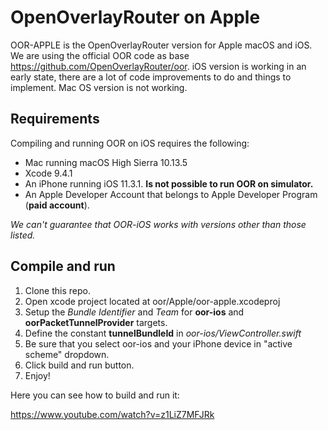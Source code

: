 # OpenOverlayRouter on Apple

OOR-APPLE is the OpenOverlayRouter version for Apple macOS and iOS. We are using the official OOR code as base https://github.com/OpenOverlayRouter/oor. iOS version is working in an early state, there are a lot of code improvements to do and things to implement. Mac OS version is not working.

## Requirements

Compiling and running OOR on iOS requires the following:

- Mac running  macOS High Sierra 10.13.5
- Xcode 9.4.1
- An iPhone running iOS 11.3.1. **Is not possible to run OOR on simulator.**
- An Apple Developer Account that belongs to Apple Developer Program (**paid account**).

*We can't guarantee that OOR-iOS works with versions other than those listed.*

## Compile and run

1. Clone this repo.
2. Open xcode project located at oor/Apple/oor-apple.xcodeproj
3. Setup the *Bundle Identifier* and *Team* for **oor-ios** and  **oorPacketTunnelProvider** targets.
4. Define the constant **tunnelBundleId** in *oor-ios/ViewController.swift*
5. Be sure that you select oor-ios and your iPhone device in "active scheme" dropdown.
6. Click build and run button.
7. Enjoy!

Here you can see how to build and run it:

https://www.youtube.com/watch?v=z1LiZ7MFJRk


